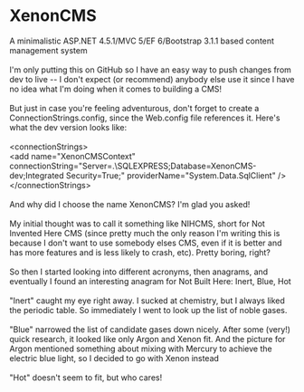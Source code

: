 XenonCMS
========

A minimalistic ASP.NET 4.5.1/MVC 5/EF 6/Bootstrap 3.1.1 based content management system<br />
<br />
I'm only putting this on GitHub so I have an easy way to push changes from dev to live -- I don't expect (or recommend) anybody else use it since I have no idea what I'm doing when it comes to building a CMS!<br />
<br />
But just in case you're feeling adventurous, don't forget to create a ConnectionStrings.config, since the Web.config file references it.  Here's what the dev version looks like:<br />
<br />
&lt;connectionStrings&gt;<br />
  &lt;add name=&quot;XenonCMSContext&quot; connectionString=&quot;Server=.\SQLEXPRESS;Database=XenonCMS-dev;Integrated Security=True;&quot; providerName=&quot;System.Data.SqlClient&quot; /&gt;<br />
&lt;/connectionStrings&gt;<br />
<br />
And why did I choose the name XenonCMS?  I'm glad you asked!<br />
<br />
My initial thought was to call it something like NIHCMS, short for Not Invented Here CMS (since pretty much the only reason I'm writing this is because I don't want to use somebody elses CMS, even if it is better and has more features and is less likely to crash, etc).  Pretty boring, right?<br />
<br />
So then I started looking into different acronyms, then anagrams, and eventually I found an interesting anagram for Not Built Here: Inert, Blue, Hot<br />
<br />
"Inert" caught my eye right away.  I sucked at chemistry, but I always liked the periodic table.  So immediately I went to look up the list of noble gases.<br />
<br />
"Blue" narrowed the list of candidate gases down nicely.  After some (very!) quick research, it looked like only Argon and Xenon fit.  And the picture for Argon mentioned something about mixing with Mercury to achieve the electric blue light, so I decided to go with Xenon instead<br />
<br />
"Hot" doesn't seem to fit, but who cares!
